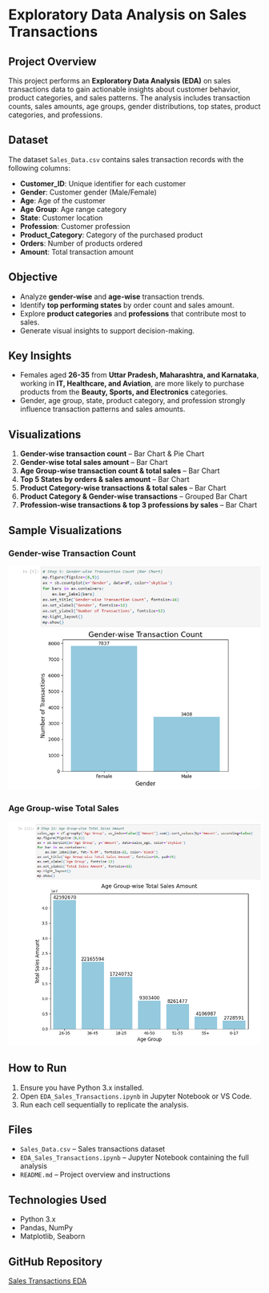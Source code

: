 # Exploratory Data Analysis on Sales Transactions

## Project Overview
This project performs an **Exploratory Data Analysis (EDA)** on sales transactions data to gain actionable insights about customer behavior, product categories, and sales patterns. The analysis includes transaction counts, sales amounts, age groups, gender distributions, top states, product categories, and professions.

## Dataset
The dataset `Sales_Data.csv` contains sales transaction records with the following columns:

- **Customer_ID**: Unique identifier for each customer  
- **Gender**: Customer gender (Male/Female)  
- **Age**: Age of the customer  
- **Age Group**: Age range category  
- **State**: Customer location  
- **Profession**: Customer profession  
- **Product_Category**: Category of the purchased product  
- **Orders**: Number of products ordered  
- **Amount**: Total transaction amount  

## Objective
- Analyze **gender-wise** and **age-wise** transaction trends.  
- Identify **top performing states** by order count and sales amount.  
- Explore **product categories** and **professions** that contribute most to sales.  
- Generate visual insights to support decision-making.

## Key Insights
- Females aged **26-35** from **Uttar Pradesh, Maharashtra, and Karnataka**, working in **IT, Healthcare, and Aviation**, are more likely to purchase products from the **Beauty, Sports, and Electronics** categories.  
- Gender, age group, state, product category, and profession strongly influence transaction patterns and sales amounts.

## Visualizations
1. **Gender-wise transaction count** – Bar Chart & Pie Chart  
2. **Gender-wise total sales amount** – Bar Chart  
3. **Age Group-wise transaction count & total sales** – Bar Chart  
4. **Top 5 States by orders & sales amount** – Bar Chart  
5. **Product Category-wise transactions & total sales** – Bar Chart  
6. **Product Category & Gender-wise transactions** – Grouped Bar Chart  
7. **Profession-wise transactions & top 3 professions by sales** – Bar Chart  

## Sample Visualizations

### Gender-wise Transaction Count
![Gender-wise Transaction Count](https://github.com/Kashyapdhimmar/Sales-Transactions-EDA/raw/main/images/gender_transactions.png)

### Age Group-wise Total Sales
![Age Group-wise Sales](https://github.com/Kashyapdhimmar/Sales-Transactions-EDA/raw/main/images/agegroup_sales.png)

## How to Run
1. Ensure you have Python 3.x installed.  
2. Open `EDA_Sales_Transactions.ipynb` in Jupyter Notebook or VS Code.  
3. Run each cell sequentially to replicate the analysis.  

## Files
- `Sales_Data.csv` – Sales transactions dataset  
- `EDA_Sales_Transactions.ipynb` – Jupyter Notebook containing the full analysis  
- `README.md` – Project overview and instructions  

## Technologies Used
- Python 3.x  
- Pandas, NumPy  
- Matplotlib, Seaborn  

## GitHub Repository
[Sales Transactions EDA](https://github.com/Kashyapdhimmar/Sales-Transactions-EDA)
